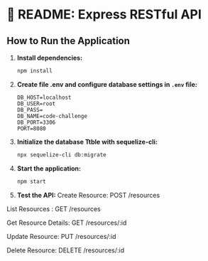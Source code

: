 # 📘 README: Express RESTful API

## How to Run the Application

1. **Install dependencies:**
   ```bash
   npm install
   ```
2. **Create file .env and configure database settings in `.env` file:**
   ```env
   DB_HOST=localhost
   DB_USER=root
   DB_PASS=
   DB_NAME=code-challenge
   DB_PORT=3306
   PORT=8080
   ```
3. **Initialize the database Ttble with sequelize-cli:**
   ```bash
   npx sequelize-cli db:migrate
   ```
4. **Start the application:**
   ```bash
   npm start
   ```
5. **Test the API:**
   Create Resource: POST /resources

List Resources : GET /resources

Get Resource Details: GET /resources/:id

Update Resource: PUT /resources/:id

Delete Resource: DELETE /resources/:id
